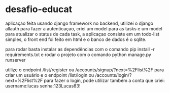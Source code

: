 # desafio-educat

aplicaçao feita usando django framework no backend, utilizei o django allauth para fazer a autenticaçao, criei um model para as tasks e um model para atualizar o status de cada task, a aplicaçao consiste em um todo-list simples, o front end foi feito em html e o banco de dados é o sqlite.

para rodar basta instalar as dependências com o comando pip install -r requirements.txt e rodar o projeto com o comando python manage.py runserver

utilize o endpoint /list/register ou /accounts/signup/?next=%2Flist%2F para criar um usuário e o endpoint /list/login ou /accounts/login/?next=%2Flist%2F para fazer o login, pode utilizar também a conta que criei: username:lucas senha:123Lucas83!
